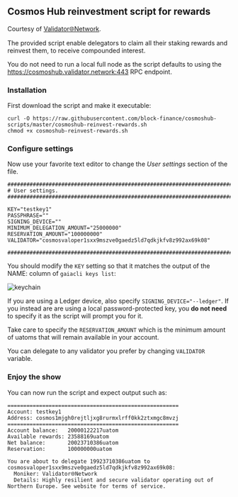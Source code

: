 ## Cosmos Hub reinvestment script for rewards

Courtesy of [Validator🌐Network](https://validator.network).

The provided script enable delegators to claim all their staking rewards and reinvest them, to receive compounded interest.

You do not need to run a local full node as the script defaults to using the https://cosmoshub.validator.network:443 RPC endpoint.


### Installation

First download the script and make it executable:
```
curl -O https://raw.githubusercontent.com/block-finance/cosmoshub-scripts/master/cosmoshub-reinvest-rewards.sh
chmod +x cosmoshub-reinvest-rewards.sh
```

### Configure settings
Now use your favorite text editor to change the *User settings* section of the file.

```
##############################################################################
# User settings.
##############################################################################

KEY="testkey1"
PASSPHRASE=""
SIGNING_DEVICE=""
MINIMUM_DELEGATION_AMOUNT="25000000"
RESERVATION_AMOUNT="100000000"
VALIDATOR="cosmosvaloper1sxx9mszve0gaedz5ld7qdkjkfv8z992ax69k08"

##############################################################################
```

You should modify the `KEY` setting so that it matches the output of the NAME: column of `gaiacli keys list`:

![keychain](https://validator.network/img/gaiacli01.png "gaiacli keys list output")

If you are using a Ledger device, also specify `SIGNING_DEVICE="--ledger"`. If you instead are are using a local password-protected key, you __do not need__ to specify it as the script will prompt you for it.

Take care to specify the `RESERVATION_AMOUNT` which is the minimum amount of uatoms that will remain available in your account.

You can delegate to any validator you prefer by changing `VALIDATOR` variable.

### Enjoy the show

You can now run the script and expect output such as:
```
======================================================
Account: testkey1
Address: cosmos1mjgh0rejtljxg8rurmxlrff0kk2ztxmgc8mvzj
======================================================
Account balance:   20000122217uatom
Available rewards: 23588169uatom
Net balance:       20023710386uatom
Reservation:       100000000uatom

You are about to delegate 19923710386uatom to cosmosvaloper1sxx9mszve0gaedz5ld7qdkjkfv8z992ax69k08:
  Moniker: Validator🌐Network
  Details: Highly resilient and secure validator operating out of Northern Europe. See website for terms of service.
```
